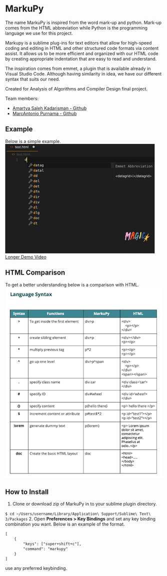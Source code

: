 # MarkuPy
The name MarkuPy is inspired from the word mark-up and python. Mark-up comes from the HTML abbreviation while Python is the programming language we use for this project.

Markupy is a sublime plug-ins for text editors that allow for high-speed coding and editing in HTML and other structured code formats via content assist. It allows us to be more efficient and organized with our HTML code by creating appropriate indentation that are easy to read and understand.

The inspiration comes from emmet, a plugin that is available already in Visual Studio Code. Although having similarity in idea, we have our different syntax that suits our need.

Created for Analysis of Algorithms and Compiler Design final project.

Team members:
* [Amartya Saleh Kadarisman - Github](https://github.com/amartya18)
* [MarcAntonio Purnama - Github](https://github.com/marcantoniosmap)

## Example
Below is a simple example.
![demo](docs/demo.gif)
[Longer Demo Video](https://drive.google.com/file/d/1UGSovD3uagaxkWa0qcp_pNYbgIekuarx/view?usp=sharing)

## HTML Comparison
To get a better understanding below is a comparison with HTML.
![html vs markupy](docs/syntax.png)

## How to Install
1. Clone or download zip of MarkuPy in to your sublime plugin directory.

`$ cd ~/Users/username/Library/Application\ Support/Sublime\ Text\ 3/Packages`
2. Open **Preferences > Key Bindings** and set any key binding combination you want. Below is an example of the format.
```
[
    {
        "keys": ["super+shift+c"],
        "command": "markupy"
    }
]
```
use any preferred keybinding.